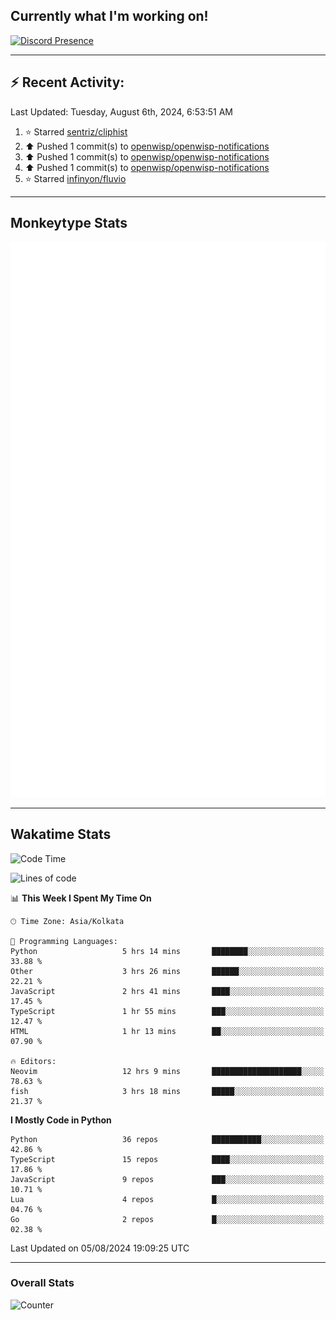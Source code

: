## Currently what I'm working on!
[![Discord Presence](https://lanyard.cnrad.dev/api/534981034400284712)](https://discord.com/users/534981034400284712)

---

## :zap: Recent Activity:
<!--RECENT_ACTIVITY:last_update-->
Last Updated: Tuesday, August 6th, 2024, 6:53:51 AM
<!--RECENT_ACTIVITY:last_update_end-->
<!--RECENT_ACTIVITY:start-->
1. ⭐ Starred [sentriz/cliphist](https://github.com/sentriz/cliphist)<br>
2. ⬆️ Pushed 1 commit(s) to [openwisp/openwisp-notifications](https://github.com/openwisp/openwisp-notifications)<br>
3. ⬆️ Pushed 1 commit(s) to [openwisp/openwisp-notifications](https://github.com/openwisp/openwisp-notifications)<br>
4. ⬆️ Pushed 1 commit(s) to [openwisp/openwisp-notifications](https://github.com/openwisp/openwisp-notifications)<br>
5. ⭐ Starred [infinyon/fluvio](https://github.com/infinyon/fluvio)<br>
<!--RECENT_ACTIVITY:end-->

---

## Monkeytype Stats
<a href="https://monkeytype.com/profile/dhanus">
  <img src="https://raw.githubusercontent.com/Dhanus3133/Dhanus3133/monkeytype/monkeytype-lbpb.svg" alt="Monkeytype Profile" />
</a>

---

## Wakatime Stats
<!--START_SECTION:waka-->
![Code Time](http://img.shields.io/badge/Code%20Time-2%2C057%20hrs%2047%20mins-blue)

![Lines of code](https://img.shields.io/badge/From%20Hello%20World%20I%27ve%20Written-5.8%20million%20lines%20of%20code-blue)

📊 **This Week I Spent My Time On** 

```text
🕑︎ Time Zone: Asia/Kolkata

💬 Programming Languages: 
Python                   5 hrs 14 mins       ████████░░░░░░░░░░░░░░░░░   33.88 % 
Other                    3 hrs 26 mins       ██████░░░░░░░░░░░░░░░░░░░   22.21 % 
JavaScript               2 hrs 41 mins       ████░░░░░░░░░░░░░░░░░░░░░   17.45 % 
TypeScript               1 hr 55 mins        ███░░░░░░░░░░░░░░░░░░░░░░   12.47 % 
HTML                     1 hr 13 mins        ██░░░░░░░░░░░░░░░░░░░░░░░   07.90 % 

🔥 Editors: 
Neovim                   12 hrs 9 mins       ████████████████████░░░░░   78.63 % 
fish                     3 hrs 18 mins       █████░░░░░░░░░░░░░░░░░░░░   21.37 % 
```

**I Mostly Code in Python** 

```text
Python                   36 repos            ███████████░░░░░░░░░░░░░░   42.86 % 
TypeScript               15 repos            ████░░░░░░░░░░░░░░░░░░░░░   17.86 % 
JavaScript               9 repos             ███░░░░░░░░░░░░░░░░░░░░░░   10.71 % 
Lua                      4 repos             █░░░░░░░░░░░░░░░░░░░░░░░░   04.76 % 
Go                       2 repos             █░░░░░░░░░░░░░░░░░░░░░░░░   02.38 % 
```




 Last Updated on 05/08/2024 19:09:25 UTC
<!--END_SECTION:waka-->
---

### Overall Stats

<img src="https://moe-counter.glitch.me/get/@Dhanus3133?theme=asoul" alt="Counter" />
